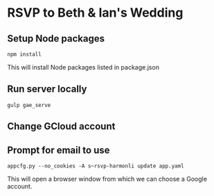 RSVP to Beth & Ian's Wedding
============================

## Setup Node packages

    npm install

This will install Node packages listed in package.json

## Run server locally

    gulp gae_serve

## Change GCloud account

## Prompt for email to use

    appcfg.py --no_cookies -A s~rsvp-harmonli update app.yaml

This will open a browser window from which we can choose a Google account.
